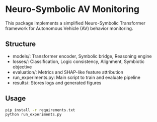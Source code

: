 # Neuro-Symbolic AV Monitoring

This package implements a simplified Neuro-Symbolic Transformer framework for Autonomous Vehicle (AV) behavior monitoring.

## Structure
- models/: Transformer encoder, Symbolic bridge, Reasoning engine
- losses/: Classification, Logic consistency, Alignment, Symbiotic objective
- evaluation/: Metrics and SHAP-like feature attribution
- run_experiments.py: Main script to train and evaluate pipeline
- results/: Stores logs and generated figures

## Usage
```bash
pip install -r requirements.txt
python run_experiments.py
```
